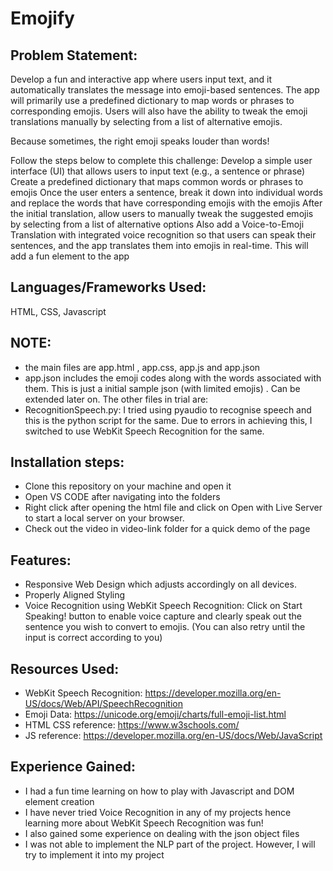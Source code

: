 # Emojify


## Problem Statement:
Develop a fun and interactive app where users input text, and it automatically translates the message into emoji-based sentences. The app will primarily use a predefined dictionary to map words or phrases to corresponding emojis. Users will also have the ability to tweak the emoji translations manually by selecting from a list of alternative emojis.

Because sometimes, the right emoji speaks louder than words!

Follow the steps below to complete this challenge:
Develop a simple user interface (UI) that allows users to input text (e.g., a sentence or phrase)
Create a predefined dictionary that maps common words or phrases to emojis
Once the user enters a sentence, break it down into individual words and replace the words that have corresponding emojis with the emojis
After the initial translation, allow users to manually tweak the suggested emojis by selecting from a list of alternative options
Also add a Voice-to-Emoji Translation with integrated voice recognition so that users can speak their sentences, and the app translates them into emojis in real-time. This will add a fun element to the app

## Languages/Frameworks Used:

HTML, CSS, Javascript


## NOTE:
- the main files are app.html , app.css, app.js and app.json
- app.json includes the emoji codes along with the words associated with them. This is just a initial sample json (with limited emojis) . Can be extended later on.
The other files in trial are:
- RecognitionSpeech.py: I tried using pyaudio to recognise speech and this is the python script for the same. Due to errors in achieving this, I switched to use WebKit Speech Recognition for the same.
  

## Installation steps:

- Clone this repository on your machine and open it
- Open VS CODE after navigating into the folders
- Right click after opening the html file and click on Open with Live Server to start a local server on your browser.
- Check out the video in video-link folder for a quick demo of the page



## Features:

- Responsive Web Design which adjusts accordingly on all devices.
- Properly Aligned Styling
- Voice Recognition using WebKit Speech Recognition: Click on Start Speaking! button to enable voice capture and clearly speak out the sentence you wish to convert to emojis. (You can also retry until the input is correct according to you)



## Resources Used:
- WebKit Speech Recognition: https://developer.mozilla.org/en-US/docs/Web/API/SpeechRecognition
- Emoji Data: https://unicode.org/emoji/charts/full-emoji-list.html
- HTML CSS reference: https://www.w3schools.com/
- JS reference: https://developer.mozilla.org/en-US/docs/Web/JavaScript


## Experience Gained:

- I had a fun time learning on how to play with Javascript and DOM element creation
- I have never tried Voice Recognition in any of my projects hence learning more about WebKit Speech Recognition was fun!
- I also gained some experience on dealing with the json object files
- I was not able to implement the NLP part of the project. However, I will try to implement it into my project

